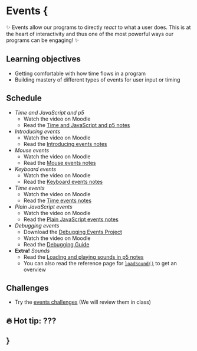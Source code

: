 # Events {

✨ Events allow our programs to directly *react* to what a user does. This is at the heart of interactivity and thus one of the most powerful ways our programs can be engaging! ✨

## Learning objectives

- Getting comfortable with how time flows in a program
- Building mastery of different types of events for user input or timing

## Schedule

- *Time and JavaScript and p5*
    - Watch the video on Moodle
    - Read the [Time and JavaScript and p5 notes](./time-and-javascript-and-p5.md)
- *Introducing events*
    - Watch the video on Moodle
    - Read the [Introducing events notes](./introducing-events.md)
- *Mouse events*
    - Watch the video on Moodle
    - Read the [Mouse events notes](./mouse-events.md)
- *Keyboard events*
    - Watch the video on Moodle
    - Read the [Keyboard events notes](./keyboard-events.md)
- *Time events*
    - Watch the video on Moodle
    - Read the [Time events notes](./time-events.md)
- *Plain JavaScript events*
    - Watch the video on Moodle
    - Read the [Plain JavaScript events notes](./plain-javascript-events.md)
- *Debugging events*
    - Download the [Debugging Events Project](MISSING_LINK)
    - Watch the video on Moodle
    - Read the [Debugging Guide](../../guides/debugging-guide.md)
- **Extra!** *Sounds*
    - Read the [Loading and playing sounds in p5 notes](../extras/sounds.md)
    - You can also read the reference page for [`loadSound()`](https://p5js.org/reference/p5/loadSound/) to get an overview

## Challenges

- Try the [events challenges](MISSING_LINK) (We will review them in class)

## 🔥 Hot tip: ???

## }